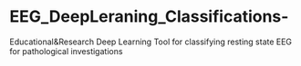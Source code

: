 # EEG_DeepLeraning_Classifications-
Educational&amp;Research Deep Learning Tool for classifying resting state EEG for pathological investigations

